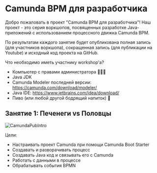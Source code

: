 # Camunda BPM для разработчика

Добро пожаловать в проект "Camunda BPM для разработчика"! 
Наш проект - это серия воркшопов, посвященных разработке Java-приложений 
с использованием процессного движка Camunda BPM. 
 
По результатам каждого занятие будет опубликована полная запись 
(для участников воркшопа), сокращенная запись (для публикации на Youtube) и 
исходный код проекта на GitHub.  

Что необходимо иметь участнику workshop'а?

* Компьютер с правами администратора 👩🏻‍💻
* Java JDK
* Camunda Modeler последней версии: https://camunda.com/download/modeler/
* Java IDE: https://www.jetbrains.com/idea/download/
* Пиво (или любой другой бодрящий напиток) 🍻

## Занятие 1: Печенеги vs Половцы

![CamundaPubIntro](./img/CamundaPubIntro.png)

Цели:

* Настраивать проект Camunda при помощи Camunda Boot Starter
* Создавать и разворачивать процесс
* Создавать Java код и связывать его с Camunda
* Работать с данными в процессе
* Обрабатывать события BPMN

